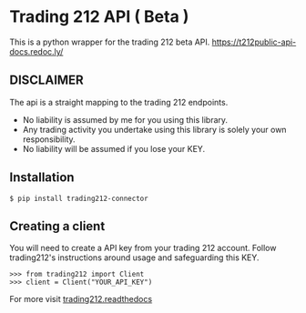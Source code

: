 # Trading 212 API ( Beta )

This is a python wrapper for the trading 212 beta API. https://t212public-api-docs.redoc.ly/

## DISCLAIMER
The api is a straight mapping to the trading 212 endpoints.  
- No liability is assumed by me for you using this library.  
- Any trading activity you undertake using this library is solely your own responsibility. 
- No liability will be assumed if you lose your KEY.

## Installation
```
$ pip install trading212-connector
```

## Creating a client

You will need to create a API key from your trading 212 account. Follow trading212's instructions around usage and safeguarding this KEY.

```
>>> from trading212 import Client
>>> client = Client("YOUR_API_KEY")
```

For more visit [trading212.readthedocs](https://trading212.readthedocs.io/en/latest/)